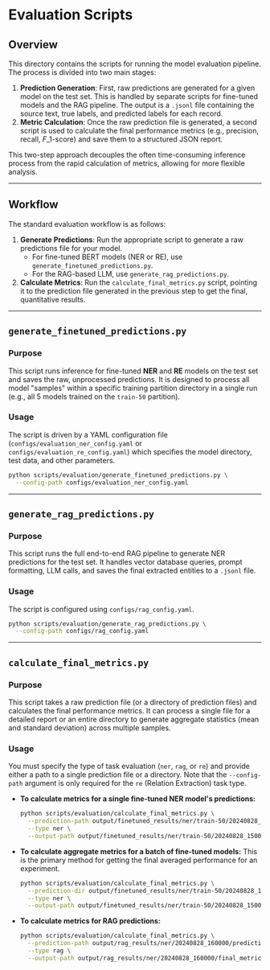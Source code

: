 # Evaluation Scripts

## Overview

This directory contains the scripts for running the model evaluation pipeline. The process is divided into two main stages:

1.  **Prediction Generation**: First, raw predictions are generated for a given model on the test set. This is handled by separate scripts for fine-tuned models and the RAG pipeline. The output is a `.jsonl` file containing the source text, true labels, and predicted labels for each record.
2.  **Metric Calculation**: Once the raw prediction file is generated, a second script is used to calculate the final performance metrics (e.g., precision, recall, $F\_1$-score) and save them to a structured JSON report.

This two-step approach decouples the often time-consuming inference process from the rapid calculation of metrics, allowing for more flexible analysis.

-----

## Workflow

The standard evaluation workflow is as follows:

1.  **Generate Predictions**: Run the appropriate script to generate a raw predictions file for your model.
      * For fine-tuned BERT models (NER or RE), use `generate_finetuned_predictions.py`.
      * For the RAG-based LLM, use `generate_rag_predictions.py`.
2.  **Calculate Metrics**: Run the `calculate_final_metrics.py` script, pointing it to the prediction file generated in the previous step to get the final, quantitative results.

-----

## `generate_finetuned_predictions.py`

### Purpose

This script runs inference for fine-tuned **NER** and **RE** models on the test set and saves the raw, unprocessed predictions. It is designed to process all model "samples" within a specific training partition directory in a single run (e.g., all 5 models trained on the `train-50` partition).

### Usage

The script is driven by a YAML configuration file (`configs/evaluation_ner_config.yaml` or `configs/evaluation_re_config.yaml`) which specifies the model directory, test data, and other parameters.

```bash
python scripts/evaluation/generate_finetuned_predictions.py \
  --config-path configs/evaluation_ner_config.yaml
```

-----

## `generate_rag_predictions.py`

### Purpose

This script runs the full end-to-end RAG pipeline to generate NER predictions for the test set. It handles vector database queries, prompt formatting, LLM calls, and saves the final extracted entities to a `.jsonl` file.

### Usage

The script is configured using `configs/rag_config.yaml`.

```bash
python scripts/evaluation/generate_rag_predictions.py \
  --config-path configs/rag_config.yaml
```

-----

## `calculate_final_metrics.py`

### Purpose

This script takes a raw prediction file (or a directory of prediction files) and calculates the final performance metrics. It can process a single file for a detailed report or an entire directory to generate aggregate statistics (mean and standard deviation) across multiple samples.

### Usage

You must specify the type of task evaluation (`ner`, `rag`, or `re`) and provide either a path to a single prediction file or a directory. Note that the `--config-path` argument is only required for the `re` (Relation Extraction) task type.

  * **To calculate metrics for a single fine-tuned NER model's predictions:**

    ```bash
    python scripts/evaluation/calculate_final_metrics.py \
      --prediction-path output/finetuned_results/ner/train-50/20240828_150000/predictions_sample-1.jsonl \
      --type ner \
      --output-path output/finetuned_results/ner/train-50/20240828_150000/final_metrics_sample-1.json
    ```

  * **To calculate aggregate metrics for a batch of fine-tuned models:**
    This is the primary method for getting the final averaged performance for an experiment.

    ```bash
    python scripts/evaluation/calculate_final_metrics.py \
      --prediction-dir output/finetuned_results/ner/train-50/20240828_150000/ \
      --type ner \
      --output-path output/finetuned_results/ner/train-50/20240828_150000/aggregate_metrics_report.json
    ```

  * **To calculate metrics for RAG predictions:**

    ```bash
    python scripts/evaluation/calculate_final_metrics.py \
      --prediction-path output/rag_results/ner/20240828_160000/predictions.jsonl \
      --type rag \
      --output-path output/rag_results/ner/20240828_160000/final_metrics.json
    ```